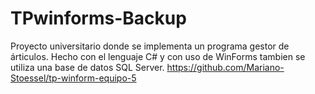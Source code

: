 # TPwinforms-Backup
Proyecto universitario donde se implementa un programa gestor de árticulos. Hecho con el lenguaje C# y con uso de WinForms tambien se utiliza una base de datos SQL Server.
https://github.com/Mariano-Stoessel/tp-winform-equipo-5
